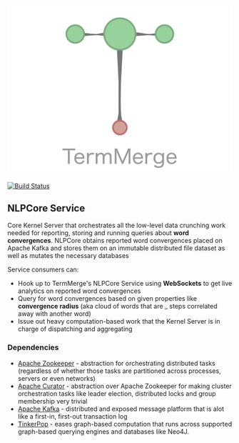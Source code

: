 ![](assets/termmerge.png)

[![Build Status](https://travis-ci.org/termmerge/nlpcore.svg?branch=master)](https://travis-ci.org/termmerge/nlpcore)

## NLPCore Service
Core Kernel Server that orchestrates all the low-level data crunching work needed for reporting, 
storing and running queries about **word convergences**. NLPCore obtains reported word convergences 
placed on Apache Kafka and stores them on an immutable distributed file dataset as well as mutates the necessary 
databases

Service consumers can:
* Hook up to TermMerge's NLPCore Service using **WebSockets** to get live analytics on reported word convergences
* Query for word convergences based on given properties like **convergence radius** (aka cloud of words that are 
_ steps correlated away with another word)
* Issue out heavy computation-based work that the Kernel Server is in charge of dispatching and aggregating

### Dependencies
* [Apache Zookeeper](http://zookeeper.apache.org) - abstraction for orchestrating distributed tasks (regardless of whether those tasks are partitioned across processes, servers or even networks)
* [Apache Curator](http://curator.apache.org) - abstraction over Apache Zookeeper for making cluster orchestration tasks like leader election, distributed locks and group membership very trivial
* [Apache Kafka](https://kafka.apache.org) - distributed and exposed message platform that is alot like a first-in, first-out transaction log
* [TinkerPop](http://tinkerpop.apache.org) - eases graph-based computation that runs across supported graph-based querying engines and databases like Neo4J.
